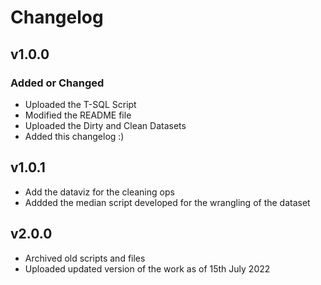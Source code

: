 # Changelog

## v1.0.0

### Added or Changed
* Uploaded the T-SQL Script
* Modified the README file
* Uploaded the Dirty and Clean Datasets
* Added this changelog :)

## v1.0.1
* Add the dataviz for the cleaning ops
* Addded the median script developed for the wrangling of the dataset

## v2.0.0
* Archived old scripts and files
* Uploaded updated version of the work as of 15th July 2022

